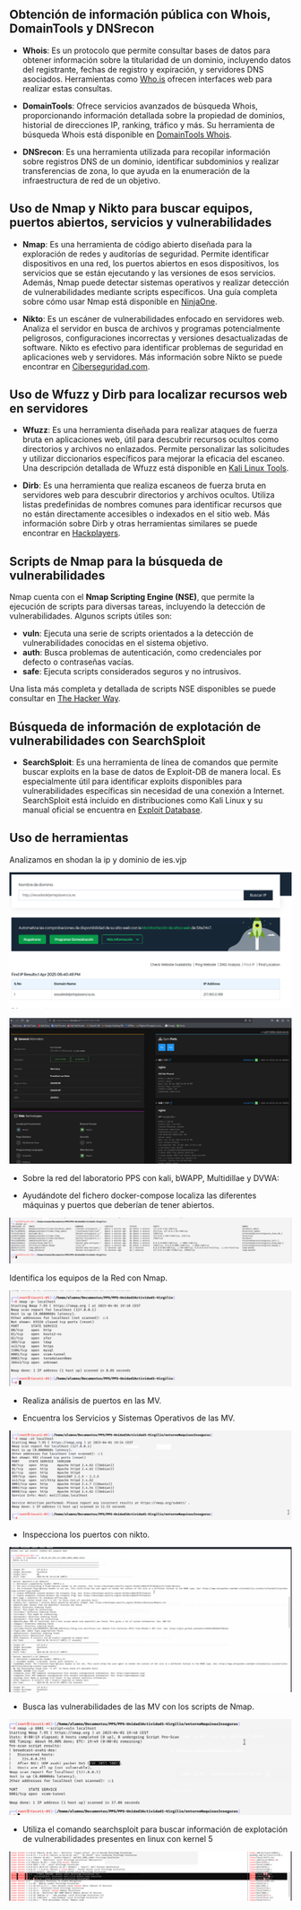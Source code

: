 ## Obtención de información pública con Whois, DomainTools y DNSrecon

- **Whois**: Es un protocolo que permite consultar bases de datos para obtener información sobre la titularidad de un dominio, incluyendo datos del registrante, fechas de registro y expiración, y servidores DNS asociados. Herramientas como [Who.is](https://who.is/) ofrecen interfaces web para realizar estas consultas.

- **DomainTools**: Ofrece servicios avanzados de búsqueda Whois, proporcionando información detallada sobre la propiedad de dominios, historial de direcciones IP, ranking, tráfico y más. Su herramienta de búsqueda Whois está disponible en [DomainTools Whois](https://whois.domaintools.com/).

- **DNSrecon**: Es una herramienta utilizada para recopilar información sobre registros DNS de un dominio, identificar subdominios y realizar transferencias de zona, lo que ayuda en la enumeración de la infraestructura de red de un objetivo.

## Uso de Nmap y Nikto para buscar equipos, puertos abiertos, servicios y vulnerabilidades

- **Nmap**: Es una herramienta de código abierto diseñada para la exploración de redes y auditorías de seguridad. Permite identificar dispositivos en una red, los puertos abiertos en esos dispositivos, los servicios que se están ejecutando y las versiones de esos servicios. Además, Nmap puede detectar sistemas operativos y realizar detección de vulnerabilidades mediante scripts específicos. Una guía completa sobre cómo usar Nmap está disponible en [NinjaOne](https://www.ninjaone.com/es/blog/utilizar-nmap-guia-completa/).

- **Nikto**: Es un escáner de vulnerabilidades enfocado en servidores web. Analiza el servidor en busca de archivos y programas potencialmente peligrosos, configuraciones incorrectas y versiones desactualizadas de software. Nikto es efectivo para identificar problemas de seguridad en aplicaciones web y servidores. Más información sobre Nikto se puede encontrar en [Ciberseguridad.com](https://ciberseguridad.com/herramientas/software/nikto/).

## Uso de Wfuzz y Dirb para localizar recursos web en servidores

- **Wfuzz**: Es una herramienta diseñada para realizar ataques de fuerza bruta en aplicaciones web, útil para descubrir recursos ocultos como directorios y archivos no enlazados. Permite personalizar las solicitudes y utilizar diccionarios específicos para mejorar la eficacia del escaneo. Una descripción detallada de Wfuzz está disponible en [Kali Linux Tools](https://www.kali.org/tools/wfuzz/).

- **Dirb**: Es una herramienta que realiza escaneos de fuerza bruta en servidores web para descubrir directorios y archivos ocultos. Utiliza listas predefinidas de nombres comunes para identificar recursos que no están directamente accesibles o indexados en el sitio web. Más información sobre Dirb y otras herramientas similares se puede encontrar en [Hackplayers](https://www.hackplayers.com/2018/01/diccionarios-para-el-descubrimiento-de-rutas.html).

## Scripts de Nmap para la búsqueda de vulnerabilidades

Nmap cuenta con el **Nmap Scripting Engine (NSE)**, que permite la ejecución de scripts para diversas tareas, incluyendo la detección de vulnerabilidades. Algunos scripts útiles son:

- **vuln**: Ejecuta una serie de scripts orientados a la detección de vulnerabilidades conocidas en el sistema objetivo.
- **auth**: Busca problemas de autenticación, como credenciales por defecto o contraseñas vacías.
- **safe**: Ejecuta scripts considerados seguros y no intrusivos.

Una lista más completa y detallada de scripts NSE disponibles se puede consultar en [The Hacker Way](https://thehackerway.es/2024/02/12/15-scripts-nse-disponibles-en-nmap/).

## Búsqueda de información de explotación de vulnerabilidades con SearchSploit

- **SearchSploit**: Es una herramienta de línea de comandos que permite buscar exploits en la base de datos de Exploit-DB de manera local. Es especialmente útil para identificar exploits disponibles para vulnerabilidades específicas sin necesidad de una conexión a Internet. SearchSploit está incluido en distribuciones como Kali Linux y su manual oficial se encuentra en [Exploit Database](https://www.exploit-db.com/searchsploit).

## Uso de herramientas

Analizamos en shodan la ip y dominio de ies.vjp

![](/Imagenes/imagen1.png)

![](/Imagenes/imagen2.png)

- Sobre la red del laboratorio PPS con kali, bWAPP, Multidillae y DVWA:
  
- Ayudándote del fichero docker-compose localiza las diferentes máquinas y puertos que deberían de tener abiertos.

![](/Imagenes/imagen3.png)

 Identifica los equipos de la Red con Nmap.

![](/Imagenes/imagen4.png)

- Realiza análisis de puertos en las MV.
  
- Encuentra los Servicios y Sistemas Operativos de las MV.

![](/Imagenes/imagen5.png)

- Inspecciona los puertos con nikto.

![](/Imagenes/imagen6.png)  

- Busca las vulnerabilidades de las MV con los scripts de Nmap.

![](/Imagenes/imagen7.png)

- Utiliza el comando searchsploit para buscar información de explotación de vulnerabilidades presentes en linux con kernel 5
 
![](/Imagenes/imagen8.png)  